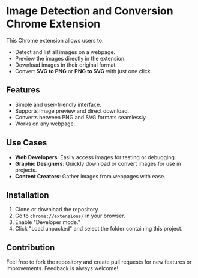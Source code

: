 # Image Detection and Conversion Chrome Extension

This Chrome extension allows users to:

- Detect and list all images on a webpage.
- Preview the images directly in the extension.
- Download images in their original format.
- Convert **SVG to PNG** or **PNG to SVG** with just one click.

## Features

- Simple and user-friendly interface.
- Supports image preview and direct download.
- Converts between PNG and SVG formats seamlessly.
- Works on any webpage.

## Use Cases

- **Web Developers**: Easily access images for testing or debugging.
- **Graphic Designers**: Quickly download or convert images for use in projects.
- **Content Creators**: Gather images from webpages with ease.

## Installation

1. Clone or download the repository.
2. Go to `chrome://extensions/` in your browser.
3. Enable "Developer mode."
4. Click "Load unpacked" and select the folder containing this project.


## Contribution

Feel free to fork the repository and create pull requests for new features or improvements. Feedback is always welcome!
